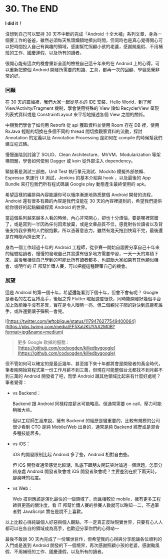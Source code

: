# 30. The END

**I did it！**

沒想到自己可以堅持 30 天不中斷的完成「Android 十全大補」系列文章，身為一個要工作的爸爸，雖然必須每天焦頭爛額地擠出時間，但同時也是真心覺得開心可以把時間投入自己有興趣的領域，感謝幫忙照顧小孩的老婆，感謝颱風假、不用補班的工作、國慶連假，以及所有的讀者。

很開心能有這次的機會重新全面的檢視自己這十年來的在 Android 上的心得，可以重新把整個 Android 開發所需要的知識、工具，都再一次的回顧、學習感覺非常的好。

### 回顧

在 30 天的篇幅裡，我們大家一起從基本的 IDE 安裝、Hello World，到了解 View/Activity/Fragment 機制，學會使用特殊的 View 諸如 RecyclerView 呈現列表式資料或是 ConstraintLayout 來平坦地描述各個 View 之間的關係。

中期我們學會了如何用 Retrofit 從 api 獲取資料並使用 Room 存在 DB 裡，使用 RxJava 輕鬆的切換在多個不同的 thread 間切換觀察資料的流動，探討 Annotation 的定義以及 Annotation Processing 是如何在 compile 的時候幫我們建立程式碼。

慢慢進階到討論了 SOLID、Clean Architecture、MVVM、Modularization 等架構問題，學會如何使用 Dagger 或 koin 從外部注入 dependency。

緊接著是測試三部曲，Unit Test 執行單元測試、Mockito 模擬外部依賴、Espresso 來運行 UI 測試，Jenkins 的基本介紹與 hook ，以及最後的 App Bundle 來打包我們所有程式碼讓 Google play 動態產生最終使用的 apk。

希望這樣的編排與內容能讓你可以循序漸進地熟悉整個 Android 開發的流程，Android 還有很多有趣的內容是我們沒能在 30 天的內容裡提到的，希望我們提供給你很好的起點繼續探索 Android 的世界。 

當這個系列越來越多人看的時候，內心非常開心，卻也十分煩惱，要是哪裡寫錯了，或是寫到一半因為任何因素放棄，或是文章品質不佳，感覺對各位讀者以及背後支持我參賽的人們很抱歉，所以憑著意志力，雖然有幾天拖到快寫不完，最後還是在時限內擠出來了。

身為一個工作超過十年的 Android 工程師，從參賽一開始自詡要分享自己十年來的經驗給讀者，慢慢的發現自己其實還有很多地方需要學習，一天一天的累積下來，最後我相信自己學到的可能比所有讀者都多，也鼓勵大家如果有其他類似機會、或明年的 iT 邦幫忙鐵人賽，可以把握這種鞭策自己的機會。

### 展望

這是 Android 的第一個十年，希望還能看到下個十年，但會不會有呢？ Google 是著名的左右互搏高手，後起之秀 Flutter 崛起速度很快，同時能開發好幾個平台加上效能幾乎沒有差異，實在是令人眼睛一亮，但二個親兒子間的對決到底鹿死誰手，或許還要讓子彈飛一會兒。

![https://twitter.com/leftoblique/status/1179476277549400064](https://pbs.twimg.com/media/EF5XaUKUYAA2M0B?format=jpg&name=medium)

> 更多 Google 砍掉的服務： [https://github.com/codyogden/killedbygoogle](https://github.com/codyogden/killedbygoogle)

但不管如何可以確定的是最近幾年、甚至接下來十年都將會是開發者的黃金時代，筆者剛開始寫程式第一份工作月薪不到三萬，但現在可能整個台北都找不到月薪不到三萬的 Android 開發者了吧，而學 Android 跟其他領域比起來有什麼好處呢？筆者覺得：

* vs Backend：

  Backend 跟 Android 同樣程度薪水可能略高，但通常需要 on call，壓力可能稍微大些。

  但以工程師生涯來說，擁有 Backend 的經歷是蠻重要的，比較有規模的公司很少看到 CTO 是純 Mobile/Web 出身的，通常是純 Backend 經歷或是混合多種技能居多。

* vs iOS：

  iOS 的開發限制比起 Android 多了些，Android 相對自由些。

  但 iOS 開發者通常感覺比較潮，私底下跟朋友開玩笑討論過一個話題，怎麼分辨身處 Android 開發者聚會或 iOS 開發者聚會呢？主要差別在於下雨天時，腳臭味的程度。

* vs Web：

  Web 技術應該是演化最快的一個領域了，而且相較於 mobile，擁有更多工程師與更高的關注度，看 iT 邦幫忙鐵人賽的參賽人數就可以略知一二，不過筆者對 JavaScript 實在是說不上喜歡。

以上比較心得純屬個人好惡與個人觀點，不一定真正反映現實世界，只要有心人人都可以在各自的領域成為高手，也歡迎分享你們的心得呦～

最後不敢說 30 天內完成了一份曠世巨作，但希望我的心得與分享能讓各位順利的入門或是進到 Android 開發的下一個境界，再次感謝照顧小孩的老婆，感謝颱風假、不用補班的工作、國慶連假，以及所有的讀者。


